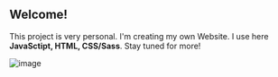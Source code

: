 ## Welcome! 
This project is very personal. I'm creating my own Website. 
I use here **JavaSctipt, HTML, CSS/Sass**.
Stay tuned for more!

![image](https://user-images.githubusercontent.com/43984219/133433269-2bb86ac9-a212-482d-9b8d-588d7e5fe335.png)
